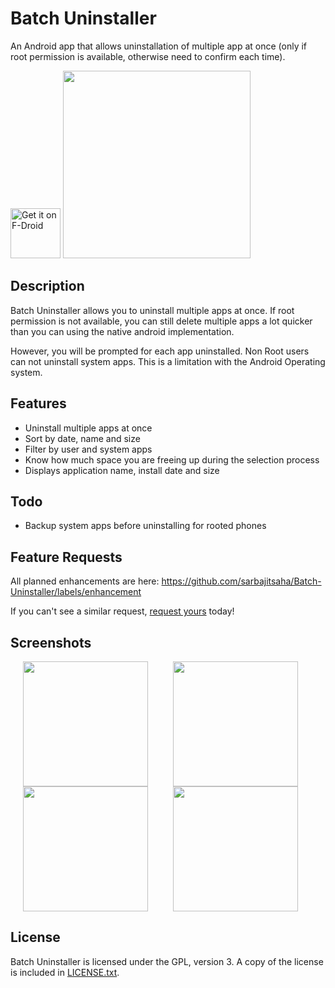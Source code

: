 # Batch Uninstaller
An Android app that allows uninstallation of multiple app at once (only if root permission is available, otherwise need to confirm each time).

<a href="https://f-droid.org/packages/com.saha.batchuninstaller/" target="_blank">
<img src="https://f-droid.org/badge/get-it-on.png" alt="Get it on F-Droid" height="80"/></a>

<img src="screenshots/1.png" width="300">

## Description

Batch Uninstaller allows you to uninstall multiple apps at once. If root permission is not available, you can still delete multiple apps a lot quicker than you can using the native android implementation.

However, you will be prompted for each app uninstalled. Non Root users can not uninstall system apps. This is a limitation with the Android Operating system.


## Features

* Uninstall multiple apps at once
* Sort by date, name and size
* Filter by user and system apps
* Know how much space you are freeing up during the selection process
* Displays application name, install date and size

## Todo

* Backup system apps before uninstalling for rooted phones

## Feature Requests

All planned enhancements are here: https://github.com/sarbajitsaha/Batch-Uninstaller/labels/enhancement

If you can't see a similar request, [request yours](https://github.com/sarbajitsaha/Batch-Uninstaller/issues/new) today!


## Screenshots

<!--<img src="screenshots/1.png" width="200" hspace="20" align="left">-->
<img src="screenshots/2.png" width="200" hspace="20" align="left">
<img src="screenshots/3.png" width="200" hspace="20" align="left">
<img src="screenshots/4.png" width="200" hspace="20" align="left">
<img src="screenshots/5.png" width="200" hspace="20">

## License

Batch Uninstaller is licensed under the GPL, version 3. A copy of the license is
included in [LICENSE.txt](LICENSE.txt).
